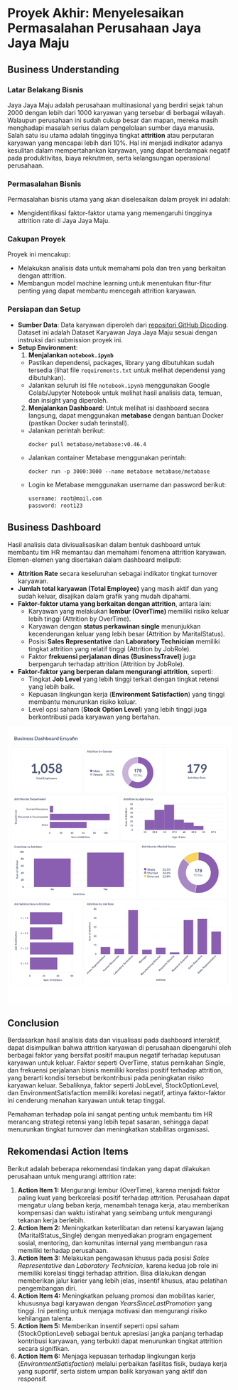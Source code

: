 # Proyek Akhir: Menyelesaikan Permasalahan Perusahaan Jaya Jaya Maju

## Business Understanding
### Latar Belakang Bisnis
Jaya Jaya Maju adalah perusahaan multinasional yang berdiri sejak tahun 2000 dengan lebih dari 1000 karyawan yang tersebar di berbagai wilayah. Walaupun perusahaan ini sudah cukup besar dan mapan, mereka masih menghadapi masalah serius dalam pengelolaan sumber daya manusia. Salah satu isu utama adalah tingginya tingkat **attrition** atau perputaran karyawan yang mencapai lebih dari 10%. Hal ini menjadi indikator adanya kesulitan dalam mempertahankan karyawan, yang dapat berdampak negatif pada produktivitas, biaya rekrutmen, serta kelangsungan operasional perusahaan.

### Permasalahan Bisnis 
Permasalahan bisnis utama yang akan diselesaikan dalam proyek ini adalah:
* Mengidentifikasi faktor-faktor utama yang memengaruhi tingginya attrition rate di Jaya Jaya Maju.

### Cakupan Proyek
Proyek ini mencakup:
* Melakukan analisis data untuk memahami pola dan tren yang berkaitan dengan attrition.
* Membangun model machine learning untuk menentukan fitur-fitur penting yang dapat membantu mencegah attrition karyawan.

### Persiapan dan Setup
- **Sumber Data**: Data karyawan diperoleh dari [repositori GitHub Dicoding](https://github.com/dicodingacademy/dicoding_dataset/tree/main/employee).  Dataset ini adalah Dataset Karyawan Jaya Jaya Maju sesuai dengan instruksi dari submission proyek ini.
- **Setup Environment**:  
   1. **Menjalankan `notebook.ipynb`**
   - Pastikan dependensi, packages, library yang dibutuhkan sudah tersedia (lihat file `requirements.txt` untuk melihat dependensi yang dibutuhkan).
   - Jalankan seluruh isi file `notebook.ipynb` menggunakan Google Colab/Jupyter Notebook untuk melihat hasil analisis data, temuan, dan insight yang diperoleh.
   2. **Menjalankan Dashboard**:
   Untuk melihat isi dashboard secara langsung, dapat menggunakan **metabase** dengan bantuan Docker (pastikan Docker sudah terinstall).
   - Jalankan perintah berikut:
      ```
      docker pull metabase/metabase:v0.46.4
      ```
   - Jalankan container Metabase menggunakan perintah:
      ```
      docker run -p 3000:3000 --name metabase metabase/metabase
      ```
   - Login ke Metabase menggunakan username dan password berikut:
      ```
      username: root@mail.com
      password: root123
      ```
## Business Dashboard
Hasil analisis data divisualisasikan dalam bentuk dashboard untuk membantu tim HR memantau dan memahami fenomena attrition karyawan. Elemen-elemen yang disertakan dalam dashboard meliputi:
* **Attrition Rate** secara keseluruhan sebagai indikator tingkat turnover karyawan.
* **Jumlah total karyawan (Total Employee)** yang masih aktif dan yang sudah keluar, disajikan dalam grafik yang mudah dipahami.
* **Faktor-faktor utama yang berkaitan dengan attrition**, antara lain:
  * Karyawan yang melakukan **lembur (OverTime)** memiliki risiko keluar lebih tinggi (Attrition by OverTime). 
  * Karyawan dengan **status perkawinan single** menunjukkan kecenderungan keluar yang lebih besar (Attrition by MaritalStatus).
  * Posisi **Sales Representative** dan **Laboratory Technician** memiliki tingkat attrition yang relatif tinggi (Attrition by JobRole).
  * Faktor **frekuensi perjalanan dinas (BusinessTravel)** juga berpengaruh terhadap attrition (Attrition by JobRole).
* **Faktor-faktor yang berperan dalam mengurangi attrition**, seperti:
  * Tingkat **Job Level** yang lebih tinggi terkait dengan tingkat retensi yang lebih baik.
  * Kepuasan lingkungan kerja (**Environment Satisfaction**) yang tinggi membantu menurunkan risiko keluar.
  * Level opsi saham (**Stock Option Level**) yang lebih tinggi juga berkontribusi pada karyawan yang bertahan.
    
![Dashboard](gambar/Business%20Dashboard%20Ersyafin.jpg)

## Conclusion
Berdasarkan hasil analisis data dan visualisasi pada dashboard interaktif, dapat disimpulkan bahwa attrition karyawan di perusahaan dipengaruhi oleh berbagai faktor yang bersifat positif maupun negatif terhadap keputusan karyawan untuk keluar. Faktor seperti OverTime, status pernikahan Single, dan frekuensi perjalanan bisnis memiliki korelasi positif terhadap attrition, yang berarti kondisi tersebut berkontribusi pada peningkatan risiko karyawan keluar. Sebaliknya, faktor seperti JobLevel, StockOptionLevel, dan EnvironmentSatisfaction memiliki korelasi negatif, artinya faktor-faktor ini cenderung menahan karyawan untuk tetap tinggal.

Pemahaman terhadap pola ini sangat penting untuk membantu tim HR merancang strategi retensi yang lebih tepat sasaran, sehingga dapat menurunkan tingkat turnover dan meningkatkan stabilitas organisasi.

## Rekomendasi Action Items
Berikut adalah beberapa rekomendasi tindakan yang dapat dilakukan perusahaan untuk mengurangi attrition rate:

1. **Action Item 1:** Mengurangi lembur (OverTime), karena menjadi faktor paling kuat yang berkorelasi positif terhadap attrition. Perusahaan dapat mengatur ulang beban kerja, menambah tenaga kerja, atau memberikan kompensasi dan waktu istirahat yang seimbang untuk mengurangi tekanan kerja berlebih.
2. **Action Item 2:** Meningkatkan keterlibatan dan retensi karyawan lajang (MaritalStatus\_Single) dengan menyediakan program engagement sosial, mentoring, dan komunitas internal yang membangun rasa memiliki terhadap perusahaan.
3. **Action Item 3:** Melakukan pengawasan khusus pada posisi *Sales Representative* dan *Laboratory Technician*, karena kedua job role ini memiliki korelasi tinggi terhadap attrition. Bisa dilakukan dengan memberikan jalur karier yang lebih jelas, insentif khusus, atau pelatihan pengembangan diri.
4. **Action Item 4:** Meningkatkan peluang promosi dan mobilitas karier, khususnya bagi karyawan dengan *YearsSinceLastPromotion* yang tinggi. Ini penting untuk menjaga motivasi dan mengurangi risiko kehilangan talenta.
5. **Action Item 5:** Memberikan insentif seperti opsi saham (StockOptionLevel) sebagai bentuk apresiasi jangka panjang terhadap kontribusi karyawan, yang terbukti dapat menurunkan tingkat attrition secara signifikan.
6. **Action Item 6:** Menjaga kepuasan terhadap lingkungan kerja (*EnvironmentSatisfaction*) melalui perbaikan fasilitas fisik, budaya kerja yang suportif, serta sistem umpan balik karyawan yang aktif dan responsif.






